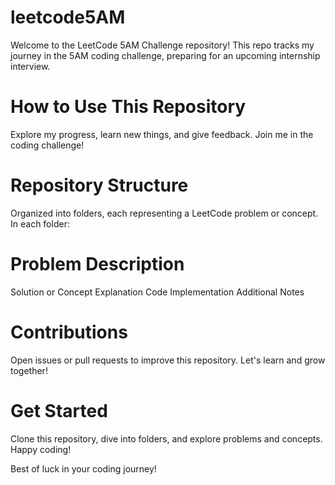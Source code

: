 # leetcode5AM
Welcome to the LeetCode 5AM Challenge repository! This repo tracks my journey in the 5AM coding challenge, preparing for an upcoming internship interview.

# How to Use This Repository
Explore my progress, learn new things, and give feedback. Join me in the coding challenge!

# Repository Structure
Organized into folders, each representing a LeetCode problem or concept. In each folder:

# Problem Description
Solution or Concept Explanation
Code Implementation
Additional Notes

# Contributions
Open issues or pull requests to improve this repository. Let's learn and grow together!

# Get Started
Clone this repository, dive into folders, and explore problems and concepts. Happy coding!

Best of luck in your coding journey!




